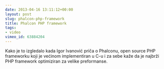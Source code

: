 ```yaml
---
date: 2013-04-16 13:11:12+00:00
layout: post
slug: phalcon-php-framework
title: Phalcon PHP framework
tags:
- video
vimeo_id: 63884204
---
```


Kako je to izgledalo kada Igor Ivanović priča o Phalconu, open source PHP frameworku koji je većinom implementiran u C-u i za sebe kaže da je najbrži PHP framework optimiziran za velike preformanse.
